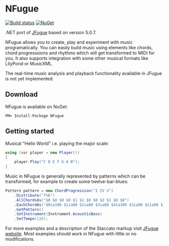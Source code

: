 # NFugue

[![Build status](https://ci.appveyor.com/api/projects/status/u25hrsi0a1d9jecd?svg=true)](https://ci.appveyor.com/project/mchudy/nfugue)
[![NuGet](https://img.shields.io/nuget/v/NFugue.svg?maxAge=2592000)]()

.NET port of [JFugue](http://jfugue.org) based on version 5.0.7.

NFugue allows you to create, play and experiment with music programatically. You can easily build music using 
elements like chords, chord progresssions and rhythms which will get transformed to MIDI for you. It also supports 
integration with some other musical formats like LilyPond or MusicXML.

The real-time music analysis and playback functionality available in JFugue is not yet implemented. 

## Download
NFugue is available on NuGet:
```
PM> Install-Package NFugue
```

## Getting started
Musical "Hello World" i.e. playing the major scale:
```csharp
using (var player = new Player())
{
    player.Play("C D E F G A B");
}
```
Music in NFugue is generally represented by patterns which can be transformed, for example to create some twelve-bar-blues:
```csharp
Pattern pattern = new ChordProgression("I IV V")
    .Distribute("7%6")
    .AllChordsAs("$0 $0 $0 $0 $1 $1 $0 $0 $2 $1 $0 $0")
    .EachChordAs("$0ia100 $1ia80 $2ia80 $3ia80 $4ia100 $3ia80 $2ia80 $1ia80")
    .GetPattern()
    .SetInstrument(Instrument.AcousticBass)
    .SetTempo(120);
```

For more examples and a description of the Staccato markup visit [JFugue website](http://jfugue.org/). Most examples should work in NFugue with little or no modifications.
